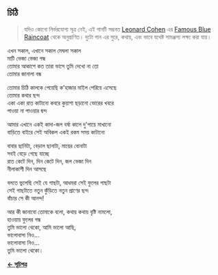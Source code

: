 ## চিঠি

> যদিও কোনো নির্ভরযোগ্য সূত্র নেই, এই গানটি সম্ভবত [Leonard Cohen]() এর [Famous Blue Raincoat](https://en.wikipedia.org/wiki/Famous_Blue_Raincoat) থেকে অনুপ্রাণিত। দুটো গান এর সুরে, কথায়, এবং ভাবে যথেষ্ট সামঞ্জস্য লক্ষ্য করা যায়।

এখন সকাল, এখানে সকাল মেঘলা সকাল<br>
মাটি ভেজা ভেজা গন্ধ<br>
তোমার আকাশে কত তারা ভাসে তুমি দেখো না তো<br>
তোমার জানালা বন্ধ<br>

তোমার চিঠি কালকে পেয়েছি ক'হাজার মাইল পেরিয়ে এসেছে<br>
তোমার কথার ছন্দ<br>
একা একা রাত কাটানো কবরে কুয়াশা ছড়ানো ভোরের খবরে<br>
পাওয়া না পাওয়ার দ্বন্দ<br>

আমার এখানে একই কাদা-জল বর্ষা কালে দু'পায়ে মাখানো<br>
বাড়িতে বাইরে সেই অবিকল একই রকম সময় কাটানো<br>

বাবার ছানিটা, বেড়াল ছানাটা, মায়ের বোনাটা<br>
সবই বেড়ে গেছে যাচ্ছে<br>
রাত কেটে দিন, দিন কেটে দিন, জল ভেজা দিন<br>
নীলাকাশী দিন আসছে<br>

বলতে ভুলেছি সেই যে গাছটা, আধমরা সেই ফুলের গাছটা<br>
সেই গাছটাতে নতুন কুঁড়িতে নতুন প্রাণের ছন্দ<br>
বাঁচার সে কী আনন্দ!<br>

আর কী জানাবো তোমাকে বলো, কথায় কথায় বৃষ্টি নামলো,<br>
হাওয়ায় ফুলের গন্ধ<br>
তুমি ভালো থেকো, আমি ভালো আছি,<br>
ভালোবাসা নিও…<br>
ভালোবাসা নিও…<br>
তুমি ভালো থেকো।<br>

**[← সূচিপত্র](../readme.md)**
